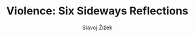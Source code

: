 ---
title: "Violence: Six Sideways Reflections"
subtitle: ""
description: ""
layout: book
author: Slavoj Žižek
started: 2013-09-20
read: 2013-10-05
status: read
rating: 4
color: 
cover: 
pages: 272
progress: 0
link: 
---